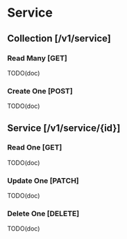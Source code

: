 # Service

## Collection [/v1/service]

### Read Many [GET]

TODO(doc)

### Create One [POST]

TODO(doc)

## Service [/v1/service/{id}]

### Read One [GET]

TODO(doc)

### Update One [PATCH]

TODO(doc)

### Delete One [DELETE]

TODO(doc)

